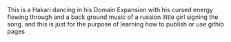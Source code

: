 This is a Hakari dancing in his Domain Expansion with his cursed energy flowing through and 
a back ground music of a russion little girl signing the song. 
and this is just for the purpose of learning how to publish or use githib pages 
